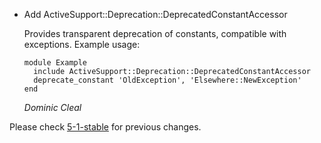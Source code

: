 * Add ActiveSupport::Deprecation::DeprecatedConstantAccessor

  Provides transparent deprecation of constants, compatible with exceptions.
  Example usage:

      module Example
        include ActiveSupport::Deprecation::DeprecatedConstantAccessor
        deprecate_constant 'OldException', 'Elsewhere::NewException'
      end

  *Dominic Cleal*

Please check [5-1-stable](https://github.com/rails/rails/blob/5-1-stable/activesupport/CHANGELOG.md) for previous changes.
